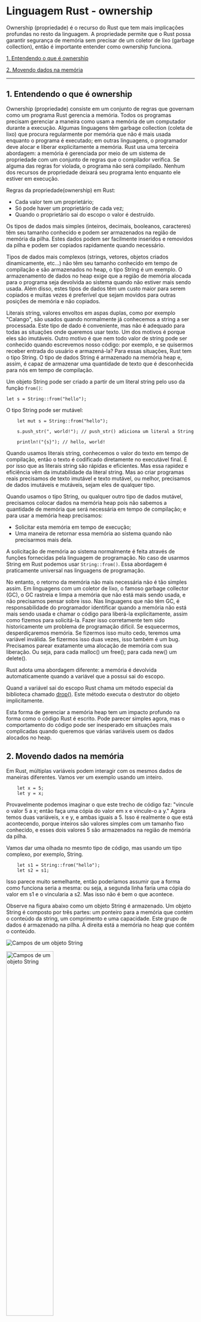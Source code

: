 # Linguagem Rust - ownership

Ownership (propriedade) é o recurso do Rust que tem mais implicações profundas no resto da linguagem. A propriedade permite que o Rust possa garantir segurança de memória sem precisar de um coletor de lixo (garbage collection), então é importante entender como ownership funciona.

[1. Entendendo o que é ownership](#1-Entendendo-o-que-é-ownership)

[2. Movendo dados na memória](#2-Movendo-dados-na-memória)


---

## 1. Entendendo o que é ownership

Ownership (propriedade) consiste em um conjunto de regras que governam como um programa Rust gerencia a memória. Todos os programas precisam gerenciar a maneira como usam a memória de um computador durante a execução. Algumas linguagens têm garbage collection (coleta de lixo) que procura regularmente por memória que não é mais usada enquanto o programa é executado; em outras linguagens, o programador deve alocar e liberar explicitamente a memória. Rust usa uma terceira abordagem: a memória é gerenciada por meio de um sistema de propriedade com um conjunto de regras que o compilador verifica. Se alguma das regras for violada, o programa não será compilado. Nenhum dos recursos de propriedade deixará seu programa lento enquanto ele estiver em execução.

Regras da propriedade(ownership) em Rust:

* Cada valor tem um proprietário;
* Só pode haver um proprietário de cada vez;
* Quando o proprietário sai do escopo o valor é destruído.

Os tipos de dados mais simples (inteiros, decimais, booleanos, caracteres) têm seu tamanho conhecido e podem ser armazenados na região de memória da pilha. Estes dados podem ser facilmente  inseridos e removidos da pilha e podem ser copiados rapidamente quando necessário.

Tipos de dados mais complexos (strings, vetores, objetos criados dinamicamente, etc...) não têm seu tamanho conhecido em tempo de compilação e são armazenados no heap, o tipo String é um exemplo. O armazenamento de dados no heap exige que a região de memória alocada para o programa seja devolvida ao sistema quando não estiver mais sendo usada. Além disso, estes tipos de dados têm um custo maior para serem copiados e muitas vezes é preferível que sejam movidos para outras posições de memória e não copiados.

Literais string, valores envoltos em aspas duplas, como por exemplo "Calango", são usados quando normalmente já conhecemos a string a ser processada. Este tipo de dado é conveniente, mas não é adequado para todas as situações onde queremos usar texto. Um dos motivos é porque eles são imutáveis. Outro motivo é que nem todo valor de string pode ser conhecido quando escrevemos nosso código: por exemplo, e se quisermos receber entrada do usuário e armazená-la? Para essas situações, Rust tem o tipo String. O tipo de dados String é armazenado na memória heap e, assim, é capaz de armazenar uma quantidade de texto que é desconhecida para nós em tempo de compilação. 

Um objeto String pode ser criado a partir de um literal string pelo uso da função ```from()```:

```
let s = String::from("hello");
```

O tipo String pode ser mutável:

```
    let mut s = String::from("hello");

    s.push_str(", world!"); // push_str() adiciona um literal a String

    println!("{s}"); // hello, world!
```


Quando usamos literais string, conhecemos o valor do texto em tempo de compilação, então o texto é codificado diretamente no executável final. É por isso que as literais string são rápidas e eficientes. Mas essa rapidez e eficiência vêm da imutabilidade da literal string. Mas ao criar programas reais precisamos de texto imutável e texto mutável, ou melhor, precisamos de dados imutáveis e mutáveis, sejam eles de qualquer tipo.

Quando usamos o tipo String, ou qualquer outro tipo de dados mutável,  precisamos colocar dados na memória heap pois não sabemos a quantidade de memória que será necessária em tempo de compilação; e para usar a memória heap precisamos:

* Solicitar esta memória em tempo de execução;
* Uma maneira de retornar essa memória ao sistema quando não precisarmos mais dela.

A solicitação de memória ao sistema normalmente é feita através de funções fornecidas pela linguagem de programação. No caso de usarmos String em Rust podemos usar ```String::from()```. Essa abordagem é praticamente  universal nas linguagens de programação. 

No entanto, o retorno da memória não mais necessária não é tão simples assim. Em linguagens com um coletor de lixo, o famoso garbage collector (GC), o GC rastreia e limpa a memória que não está mais sendo usada, e não precisamos pensar sobre isso. Nas linguagens que não têm GC, é responsabilidade do programador identificar quando a memória não está mais sendo usada e chamar o código para liberá-la explicitamente, assim como fizemos para solicitá-la. Fazer isso corretamente tem sido historicamente um problema de programação difícil. Se esquecermos, desperdiçaremos memória. Se fizermos isso muito cedo, teremos uma variável inválida. Se fizermos isso duas vezes, isso também é um bug. Precisamos parear exatamente uma alocação de memória com sua liberação. Ou seja, para cada malloc() um free(); para cada new() um delete().

Rust adota uma abordagem diferente: a memória é devolvida automaticamente quando a variável que a possui sai do escopo. 

Quand a variável sai do escopo Rust chama um método especial da biblioteca chamado [drop()](https://doc.rust-lang.org/std/ops/trait.Drop.html#tymethod.drop). Este método executa o destrutor do objeto implicitamente.

Esta forma de gerenciar a memória heap tem um impacto profundo na forma como o código Rust é escrito. Pode parecer simples agora, mas o comportamento do código pode ser inesperado em situações mais complicadas quando queremos que várias variáveis usem os dados alocados no heap. 

## 2. Movendo dados na memória

Em Rust, múltiplas variáveis podem interagir com os mesmos dados de maneiras diferentes. Vamos ver um exemplo usando um inteiro. 

```
    let x = 5;
    let y = x;
```

Provavelmente podemos imaginar o que este trecho de código faz: "vincule o valor 5 a x; então faça uma cópia do valor em x e vincule-o a y." Agora temos duas variáveis, x e y, e ambas iguais a 5. Isso é realmente o que está acontecendo, porque inteiros são valores simples com um tamanho fixo conhecido, e esses dois valores 5 são armazenados na região de memória da pilha.

Vamos dar uma olhada no mesmto tipo de código, mas usando um tipo complexo, por exemplo, String.

```
    let s1 = String::from("hello");
    let s2 = s1;
```

Isso parece muito semelhante, então poderíamos assumir que a forma como funciona seria a mesma: ou seja, a segunda linha faria uma cópia do valor em s1 e o vincularia a s2. Mas isso não é bem o que acontece. 

Observe na figura abaixo como um objeto String é armazenado. Um objeto String é composto por três partes: um ponteiro para a memória que contém o conteúdo da string, um comprimento e uma capacidade. Este grupo de dados é armazenado na pilha. À direita está a memória no heap que contém o conteúdo. 

 ![Campos de um objeto String](/ownership#1.svg)
 
<img alt="Campos de um objeto String" src="images/ownership#1.svg" class="center" style="width: 50%;">
 
 

asd


---
## Referências

[Capítulo 4 do Livro](https://doc.rust-lang.org/book/ch04-00-understanding-ownership.html)



---

arataca89@gmail.com

Última atualização: 20240921
